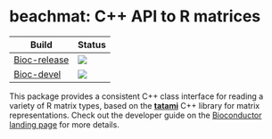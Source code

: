 # beachmat: C++ API to R matrices

|Build|Status|
|-----|----|
| [Bioc-release](https://bioconductor.org/packages/release/bioc/html/beachmat.html) | [![](https://bioconductor.org/shields/build/release/bioc/beachmat.svg)](https://bioconductor.org/checkResults/release/bioc-LATEST/beachmat) |
| [Bioc-devel](https://bioconductor.org/packages/devel/bioc/html/beachmat.html) | [![](https://bioconductor.org/shields/build/devel/bioc/beachmat.svg)](https://bioconductor.org/checkResults/devel/bioc-LATEST/beachmat) | 

This package provides a consistent C++ class interface for reading a variety of R matrix types,
based on the [**tatami**](https://github.com/tatami-inc/tatami/) C++ library for matrix representations.
Check out the developer guide on the [Bioconductor landing page](https://bioconductor.org/packages/devel/bioc/html/beachmat.html) for more details.
